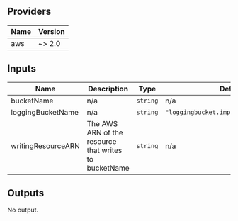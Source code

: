 ## Providers

| Name | Version |
|------|---------|
| aws | ~> 2.0 |

## Inputs

| Name | Description | Type | Default | Required |
|------|-------------|------|---------|:-----:|
| bucketName | n/a | `string` | n/a | yes |
| loggingBucketName | n/a | `string` | `"loggingbucket.imperial.galactic.gov"` | no |
| writingResourceARN | The AWS ARN of the resource that writes to bucketName | `string` | n/a | yes |

## Outputs

No output.

